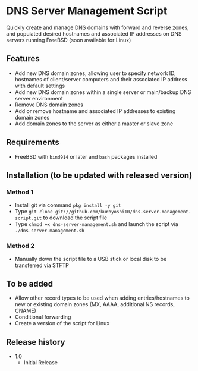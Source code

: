 # DNS Server Management Script
Quickly create and manage DNS domains with forward and reverse zones, and populated desired hostnames and associated IP addresses on DNS servers running FreeBSD (soon available for Linux)

## Features

- Add new DNS domain zones, allowing user to specify network ID, hostnames of client/server computers and their associated IP address with default settings
- Add new DNS domain zones within a single server or main/backup DNS server environment
- Remove DNS domain zones
- Add or remove hostname and associated IP addresses to existing domain zones
- Add domain zones to the server as either a master or slave zone

## Requirements

- FreeBSD with `bind914` or later and `bash` packages installed

## Installation (to be updated with released version)

### Method 1

- Install git via command `pkg install -y git`
- Type `git clone git://github.com/kuroyoshi10/dns-server-management-script.git` to download the script file
- Type `chmod +x dns-server-management.sh` and launch the script via `./dns-server-management.sh`

### Method 2

- Manually down the script file to a USB stick or local disk to be transferred via STFTP

## To be added

- Allow other record types to be used when adding entries/hostnames to new or existing domain zones (MX, AAAA, additional NS records, CNAME)
- Conditional forwarding
- Create a version of the script for Linux

## Release history

- 1.0
  - Initial Release
